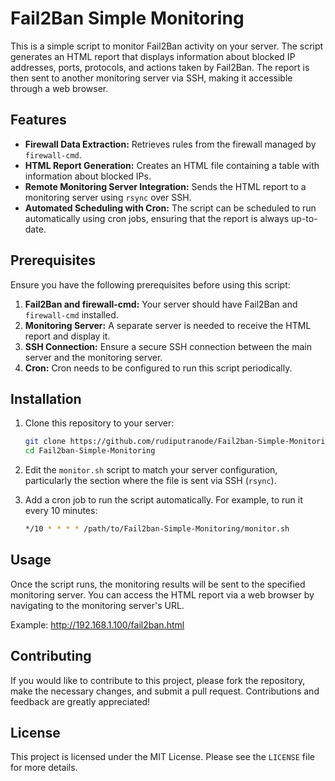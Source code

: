 # Fail2Ban Simple Monitoring

This is a simple script to monitor Fail2Ban activity on your server. The script generates an HTML report that displays information about blocked IP addresses, ports, protocols, and actions taken by Fail2Ban. The report is then sent to another monitoring server via SSH, making it accessible through a web browser.

## Features

- **Firewall Data Extraction:** Retrieves rules from the firewall managed by `firewall-cmd`.
- **HTML Report Generation:** Creates an HTML file containing a table with information about blocked IPs.
- **Remote Monitoring Server Integration:** Sends the HTML report to a monitoring server using `rsync` over SSH.
- **Automated Scheduling with Cron:** The script can be scheduled to run automatically using cron jobs, ensuring that the report is always up-to-date.

## Prerequisites

Ensure you have the following prerequisites before using this script:

1. **Fail2Ban and firewall-cmd:** Your server should have Fail2Ban and `firewall-cmd` installed.
2. **Monitoring Server:** A separate server is needed to receive the HTML report and display it.
3. **SSH Connection:** Ensure a secure SSH connection between the main server and the monitoring server.
4. **Cron:** Cron needs to be configured to run this script periodically.

## Installation

1. Clone this repository to your server:
    ```bash
    git clone https://github.com/rudiputranode/Fail2ban-Simple-Monitoring.git
    cd Fail2ban-Simple-Monitoring
    ```

2. Edit the `monitor.sh` script to match your server configuration, particularly the section where the file is sent via SSH (`rsync`).

3. Add a cron job to run the script automatically. For example, to run it every 10 minutes:
    ```bash
    */10 * * * * /path/to/Fail2ban-Simple-Monitoring/monitor.sh
    ```

## Usage

Once the script runs, the monitoring results will be sent to the specified monitoring server. You can access the HTML report via a web browser by navigating to the monitoring server's URL.

Example:
http://192.168.1.100/fail2ban.html

## Contributing

If you would like to contribute to this project, please fork the repository, make the necessary changes, and submit a pull request. Contributions and feedback are greatly appreciated!

## License

This project is licensed under the MIT License. Please see the `LICENSE` file for more details.
